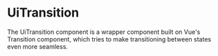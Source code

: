# UiTransition
The UiTransition component is a wrapper component built on Vue's Transition component, which tries to make transitioning between states even more seamless.
